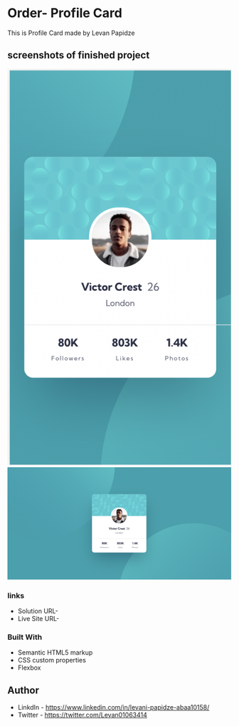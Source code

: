# Order- Profile Card

 This is Profile Card made by Levan Papidze

 ## screenshots of finished project

 ![](../resources/images/Screenshot%202023-01-25%20at%2016.57.20.png)
 ![](../resources/images/Screenshot%202023-01-25%20at%2016.57.46.png)

 ### links

 - Solution URL-
 - Live Site URL-

 ### Built With

 - Semantic HTML5 markup
 - CSS custom properties
 - Flexbox

 ## Author

 - LinkdIn - https://www.linkedin.com/in/levani-papidze-abaa10158/
 - Twitter - https://twitter.com/Levan01063414
